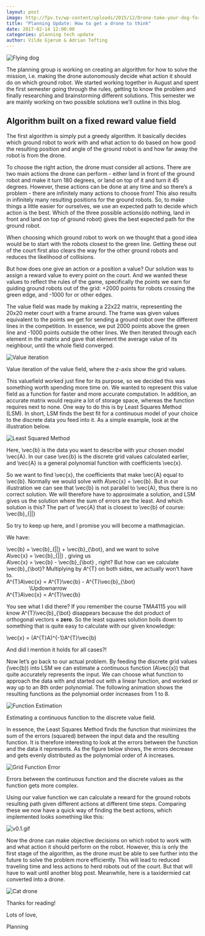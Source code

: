 ```yaml
---
layout: post
image: http://fpv.tv/wp-content/uploads/2015/12/Drone-take-your-dog-for-a-walk.jpg
title: "Planning Update: How to get a drone to think"
date: 2017-02-14 12:00:00
categories: planning tech update
author: Vilde Gjærum & Adrian Tofting
---
```


![Flying dog](http://fpv.tv/wp-content/uploads/2015/12/Drone-take-your-dog-for-a-walk.jpg)

The planning group is working on creating an algorithm for how to solve the mission, i.e. making the drone autonomously decide what action it should do on which ground robot. We started working together in August and spent the first semester going through the rules, getting to know the problem and finally researching and brainstorming different solutions. This semester we are mainly working on two possible solutions we’ll outline in this blog.

Algorithm built on a fixed reward value field
-------------------------------------------
The first algorithm is simply put a greedy algorithm. It basically decides which ground robot to work with and what action to do based on how good the resulting position and angle of the ground robot is and how far away the robot is from the drone.

To choose the right action, the drone must consider all actions. There are two main actions the drone can perform - either land in front of the ground robot and make it turn 180 degrees, or land on top of it and turn it 45 degrees. However, these actions can be done at any time and so there’s a problem - there are infinitely many actions to choose from! This also results in infinitely many resulting positions for the ground robots. So, to make things a little easier for ourselves, we use an expected path to decide which action is the best. Which of the three possible actions(do nothing, land in front and land on top of ground robot) gives the best expected path for the ground robot.

When choosing which ground robot to work on we thought that a good idea would be to start with the robots closest to the green line. Getting these out of the court first also clears the way for the other ground robots and reduces the likelihood of collisions.

But how does one give an action or a position a value? Our solution was to assign a reward value to every point on the court. And we wanted these values to reflect the rules of the game, specifically the points we earn for guiding ground robots out of the grid: +2000 points for robots crossing the green edge, and -1000 for or other edges. 

The value field was made by making a 22x22 matrix, representing the 20x20 meter court with a frame around. The frame was given values equivalent to the points we get for sending a ground robot over the different lines in the competition. In essence, we put 2000 points above the green line and -1000 points outside the other lines. We then iterated through each element in the matrix and gave that element the average value of its neighbour, until the whole field converged.

![Value iteration](/public/assets/planning-update-1/value-iteration.gif)
<figcaption>Value iteration of the value field, where the z-axis show the grid values.</figcaption>

This valuefield worked just fine for its purpose, so we decided this was something worth spending more time on. We wanted to represent this value field as a function for faster and more accurate computation. In addition, an accurate matrix would require a lot of storage space, whereas the function requires next to none.
One way to do this is by Least Squares Method (LSM). In short, LSM finds the best fit for a continuous model of your choice to the discrete data you feed into it. As a simple example, look at the illustration below.

![Least Squared Method](/public/assets/planning-update-1/lsm-illustration.jpg)

Here, <tex>\\vec{b}</tex> is the data you want to describe with your chosen model <tex>\\vec{A}</tex>.
In our case <tex>\\vec{b}</tex> is the discrete grid values calculated earlier, and <tex>\\vec{A}</tex> is a general polynomial function with coefficients <tex>\\vec{x}</tex>.

So we want to find <tex>\\vec{x}</tex>, the coefficients that make <tex>\\vec{A}</tex> equal to <tex>\\vec{b}</tex>. Normally we would solve with <tex>A\\vec{x} = \\vec{b}</tex>. But in our illustration we can see that <tex>\\vec{b}</tex> is not parallel to <tex>\\vec{A}</tex>, thus there is no correct solution. We will therefore have to approximate a solution, and LSM gives us the solution where the sum of errors are the least. And which solution is this? The part of <tex>\\vec{A}</tex> that is closest to <tex>\\vec{b}</tex> of course: <tex>\\vec{b}_{||}</tex>

So try to keep up here, and I promise you will become a mathmagician.

We have:

<tex>\\vec{b} = \\vec{b}\_{||} + \\vec{b}\_{\\bot}</tex>, and we want to solve  
<tex>A\\vec{x} = \\vec{b}\_{||}</tex> , giving us  
<tex>A\\vec{x} = \\vec{b} - \\vec{b}\_{\\bot}</tex> , right? But how can we calculate <tex>\\vec{b}\_{\\bot}</tex>? Multiplying by <tex>A^{T}</tex> on both sides, we actually won’t have to.  
<tex>A^{T}A\\vec{x} = A^{T}\\vec{b} - A^{T}\\vec{b}\_{\\bot}</tex>  
<tex style="margin-left: 60px">\\Updownarrow</tex>  
<tex>A^{T}A\\vec{x} = A^{T}\\vec{b}</tex>

You see what I did there? If you remember the course TMA4115 you will know <tex>A^{T}\\vec{b}\_{\\bot}</tex> disappears because the dot product of orthogonal vectors **= zero**. So the least squares solution boils down to something that is quite easy to calculate with our given knowledge:

<tex>\\vec{x} = (A^{T}A)^{-1}A^{T}\\vec{b}</tex>

And did I mention it holds for all cases?!

Now let’s go back to our actual problem. By feeding the discrete grid values (<tex>\\vec{b}</tex>) into LSM we can estimate a continuous function (<tex>A\\vec{x}</tex>) that quite accurately represents the input. We can choose what function to approach the data with and started out with a linear function, and worked or way up to an 8th order polynomial. The following animation shows the resulting functions as the polynomial order increases from 1 to 8.


![Function Estimation](/public/assets/planning-update-1/function-estimation.gif)
<figcaption>Estimating a continuous function to the discrete value field.</figcaption>

In essence, the Least Squares Method finds the function that minimizes the sum of the errors (squared) between the input data and the resulting function. It is therefore interesting to look at the errors between the function and the data it represents. As the figure below shows, the errors decrease and gets evenly distributed as the polynomial order of A increases.

![Grid Function Error](/public/assets/planning-update-1/grid-func-error.gif)
<figcaption>Errors between the continuous function and the discrete values as the function gets more complex.</figcaption>

Using our value function we can calculate a reward for the ground robots resulting path given different actions at different time steps. Comparing these we now have a quick way of finding the best actions, which implemented looks something like this:

![v0.1.gif](/public/assets/planning-update-1/v0.1.gif)

Now the drone can make objective decisions on which robot to work with and what action it should perform on the robot. However, this is only the first stage of the algorithm, as the drone must be able to see further into the future to solve the problem more efficiently. This will lead to reduced traveling time and less actions to herd robots out of the court. But that will have to wait until another blog post. Meanwhile, here is a taxidermied cat converted into a drone.

![Cat drone](http://i.giphy.com/h5NXof7XfEYHm.gif)

Thanks for reading! 

Lots of love,

Planning
